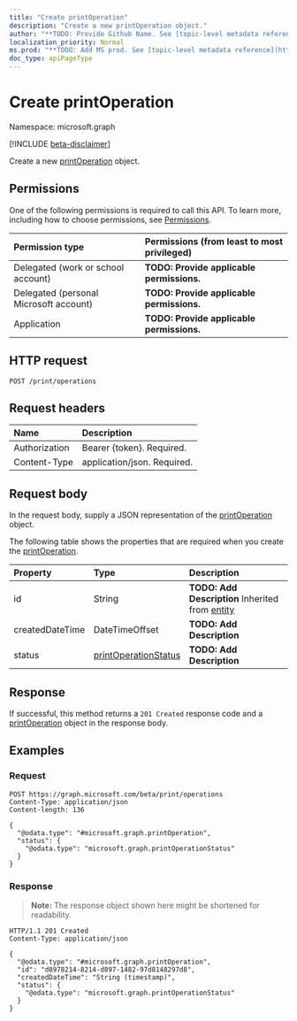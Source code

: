 ```yaml
---
title: "Create printOperation"
description: "Create a new printOperation object."
author: "**TODO: Provide Github Name. See [topic-level metadata reference](https://msgo.azurewebsites.net/add/document/guidelines/metadata.html#topic-level-metadata)**"
localization_priority: Normal
ms.prod: "**TODO: Add MS prod. See [topic-level metadata reference](https://msgo.azurewebsites.net/add/document/guidelines/metadata.html#topic-level-metadata)**"
doc_type: apiPageType
---
```


# Create printOperation
Namespace: microsoft.graph

[!INCLUDE [beta-disclaimer](../../includes/beta-disclaimer.md)]

Create a new [printOperation](../resources/printoperation.md) object.

## Permissions
One of the following permissions is required to call this API. To learn more, including how to choose permissions, see [Permissions](/graph/permissions-reference).

|Permission type|Permissions (from least to most privileged)|
|:---|:---|
|Delegated (work or school account)|**TODO: Provide applicable permissions.**|
|Delegated (personal Microsoft account)|**TODO: Provide applicable permissions.**|
|Application|**TODO: Provide applicable permissions.**|

## HTTP request

<!-- {
  "blockType": "ignored"
}
-->
``` http
POST /print/operations
```

## Request headers
|Name|Description|
|:---|:---|
|Authorization|Bearer {token}. Required.|
|Content-Type|application/json. Required.|

## Request body
In the request body, supply a JSON representation of the [printOperation](../resources/printoperation.md) object.

The following table shows the properties that are required when you create the [printOperation](../resources/printoperation.md).

|Property|Type|Description|
|:---|:---|:---|
|id|String|**TODO: Add Description** Inherited from [entity](../resources/entity.md)|
|createdDateTime|DateTimeOffset|**TODO: Add Description**|
|status|[printOperationStatus](../resources/printoperationstatus.md)|**TODO: Add Description**|



## Response

If successful, this method returns a `201 Created` response code and a [printOperation](../resources/printoperation.md) object in the response body.

## Examples

### Request
<!-- {
  "blockType": "request",
  "name": "create_printoperation_from_"
}
-->
``` http
POST https://graph.microsoft.com/beta/print/operations
Content-Type: application/json
Content-length: 136

{
  "@odata.type": "#microsoft.graph.printOperation",
  "status": {
    "@odata.type": "microsoft.graph.printOperationStatus"
  }
}
```


### Response
>**Note:** The response object shown here might be shortened for readability.
<!-- {
  "blockType": "response",
  "truncated": true,
  "@odata.type": "microsoft.graph.printOperation"
}
-->
``` http
HTTP/1.1 201 Created
Content-Type: application/json

{
  "@odata.type": "#microsoft.graph.printOperation",
  "id": "d8978214-8214-d897-1482-97d8148297d8",
  "createdDateTime": "String (timestamp)",
  "status": {
    "@odata.type": "microsoft.graph.printOperationStatus"
  }
}
```

